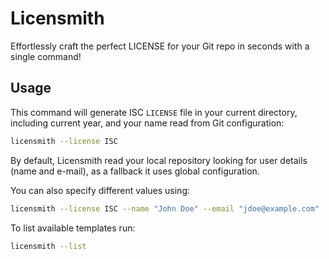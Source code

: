 # Licensmith

Effortlessly craft the perfect LICENSE for your Git repo in seconds with a single command!

## Usage
This command will generate ISC `LICENSE` file in your current directory, including current year, and your name read from Git configuration:
```bash
licensmith --license ISC
```

By default, Licensmith read your local repository looking for user details (name and e-mail), as a fallback it uses global configuration.

You can also specify different values using:
```bash
licensmith --license ISC --name "John Doe" --email "jdoe@example.com"
```

To list available templates run:
```bash
licensmith --list
```
